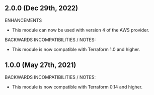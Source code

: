 ## 2.0.0 (Dec 29th, 2022)

ENHANCEMENTS

* This module can now be used with version 4 of the AWS provider.

BACKWARDS INCOMPATIBILITIES / NOTES:

* This module is now compatible with Terraform 1.0 and higher.

## 1.0.0 (May 27th, 2021)

BACKWARDS INCOMPATIBILITIES / NOTES:

* This module is now compatible with Terraform 0.14 and higher.
